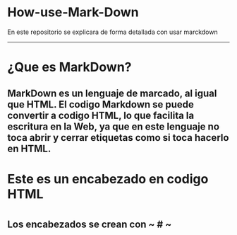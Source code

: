 # How-use-Mark-Down
En este repositorio se explicara de forma detallada con usar marckdown

***

# ¿Que es MarkDown?
## MarkDown es un lenguaje de marcado, al igual que HTML. El codigo Markdown se puede convertir a codigo HTML, lo que facilita la escritura en la Web, ya que en este lenguaje no toca abrir y cerrar etiquetas como si toca hacerlo en HTML.

# Este es un encabezado en codigo HTML <h1></h1> 
## Los encabezados se crean con ~ # ~ 
